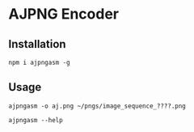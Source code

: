 # AJPNG Encoder

## Installation

`npm i ajpngasm -g`

## Usage

`ajpngasm -o aj.png ~/pngs/image_sequence_????.png`

`ajpngasm --help`

